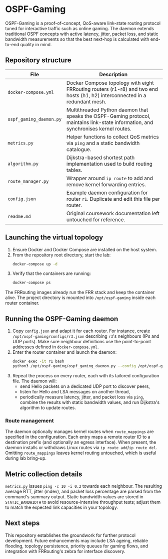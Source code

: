 # OSPF-Gaming

OSPF-Gaming is a proof-of-concept, QoS-aware link-state routing protocol tuned for interactive traffic such as online gaming. The daemon extends traditional OSPF concepts with active latency, jitter, packet loss, and static bandwidth measurements so that the best next-hop is calculated with end-to-end quality in mind.

## Repository structure

| File | Description |
| ---- | ----------- |
| `docker-compose.yml` | Docker Compose topology with eight FRRouting routers (r1-r8) and two end hosts (h1, h2) interconnected in a redundant mesh. |
| `ospf_gaming_daemon.py` | Multithreaded Python daemon that speaks the OSPF-Gaming protocol, maintains link-state information, and synchronises kernel routes. |
| `metrics.py` | Helper functions to collect QoS metrics via `ping` and a static bandwidth catalogue. |
| `algorithm.py` | Dijkstra-based shortest path implementation used to build routing tables. |
| `route_manager.py` | Wrapper around `ip route` to add and remove kernel forwarding entries. |
| `config.json` | Example daemon configuration for router `r1`. Duplicate and edit this file per router. |
| `readme.md` | Original coursework documentation left untouched for reference. |

## Launching the virtual topology

1. Ensure Docker and Docker Compose are installed on the host system.
2. From the repository root directory, start the lab:
   ```bash
   docker-compose up -d
   ```
3. Verify that the containers are running:
   ```bash
   docker-compose ps
   ```

The FRRouting images already run the FRR stack and keep the container alive. The project directory is mounted into `/opt/ospf-gaming` inside each router container.

## Running the OSPF-Gaming daemon

1. Copy `config.json` and adapt it for each router. For instance, create `/opt/ospf-gaming/configs/r3.json` describing `r3`'s neighbours (IPs and UDP ports). Make sure neighbour definitions use the point-to-point addresses defined in `docker-compose.yml`.
2. Enter the router container and launch the daemon:
   ```bash
   docker exec -it r1 bash
   python3 /opt/ospf-gaming/ospf_gaming_daemon.py --config /opt/ospf-gaming/configs/r1.json --log-level DEBUG
   ```
3. Repeat the process on every router, each with its tailored configuration file. The daemon will:
   - send Hello packets on a dedicated UDP port to discover peers,
   - listen for Hello and LSA messages on another thread,
   - periodically measure latency, jitter, and packet loss via `ping`, combine the results with static bandwidth values, and run Dijkstra's algorithm to update routes.

### Route management

The daemon optionally manages kernel routes when `route_mappings` are specified in the configuration. Each entry maps a remote router ID to a destination prefix (and optionally an egress interface). When present, the daemon installs or withdraws Linux routes via `ip route add`/`ip route del`. Omitting `route_mappings` leaves kernel routing untouched, which is useful during lab bring-up.

## Metric collection details

`metrics.py` issues `ping -c 10 -i 0.2` towards each neighbour. The resulting average RTT, jitter (mdev), and packet loss percentage are parsed from the command's summary output. Static bandwidth values are stored in `STATIC_BANDWIDTH` to avoid resource-intensive throughput tests; adjust them to match the expected link capacities in your topology.

## Next steps

This repository establishes the groundwork for further protocol development. Future enhancements may include LSA ageing, reliable flooding, topology persistence, priority queues for gaming flows, and integration with FRRouting's zebra for interface discovery.
